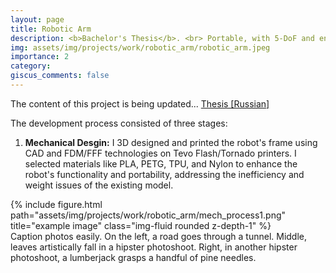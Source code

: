 ```yaml
---
layout: page
title: Robotic Arm
description: <b>Bachelor's Thesis</b>. <br> Portable, with 5-DoF and enhanced maneuverability to handle versatile objects, featuring a human-mimetic end-effector for advanced research in Mechatronics. 
img: assets/img/projects/work/robotic_arm/robotic_arm.jpeg
importance: 2
category: 
giscus_comments: false
---
```

The content of this project is being updated...
[Thesis [Russian]](https://github.com/SanjarNormuradov/SanjarNormuradov.github.io/tree/master/assets/pdf/projects/robotic_arm/BachelorThesisRus_NormuradovSN.pdf)

The development process consisted of three stages:
1. <b>Mechanical Desgin:</b> I 3D designed and printed the robot's frame using CAD and FDM/FFF technologies on Tevo Flash/Tornado printers. I selected materials like PLA, PETG, TPU, and Nylon to enhance the robot's functionality and portability, addressing the inefficiency and weight issues of the existing model.
<div class="row">
    <div class="col-sm mt-3 mt-md-0">
        {% include figure.html path="assets/img/projects/work/robotic_arm/mech_process1.png" title="example image" class="img-fluid rounded z-depth-1" %}
    </div>
</div>
<div class="caption">
    Caption photos easily. On the left, a road goes through a tunnel. Middle, leaves artistically fall in a hipster photoshoot. Right, in another hipster photoshoot, a lumberjack grasps a handful of pine needles.
</div>

